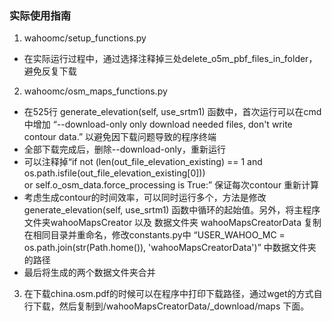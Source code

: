 ### 实际使用指南

1. wahoomc/setup_functions.py
 - 在实际运行过程中，通过选择注释掉三处delete_o5m_pbf_files_in_folder，避免反复下载
2. wahoomc/osm_maps_functions.py
 - 在525行 generate_elevation(self, use_srtm1) 函数中，首次运行可以在cmd中增加 “--download-only only download needed files, don't write contour data.” 以避免因下载问题导致的程序终端
 - 全部下载完成后，删除--download-only，重新运行
 - 可以注释掉“if not (len(out_file_elevation_existing) == 1 and os.path.isfile(out_file_elevation_existing[0])) \
                    or self.o_osm_data.force_processing is True:” 保证每次contour 重新计算
 - 考虑生成contour的时间效率，可以同时运行多个，方法是修改generate_elevation(self, use_srtm1) 函数中循环的起始值。另外，将主程序文件夹wahooMapsCreator 以及 数据文件夹 wahooMapsCreatorData 复制在相同目录并重命名，修改constants.py中 “USER_WAHOO_MC = os.path.join(str(Path.home()), 'wahooMapsCreatorData')” 中数据文件夹的路径
 - 最后将生成的两个数据文件夹合并
3. 在下载china.osm.pdf的时候可以在程序中打印下载路径，通过wget的方式自行下载，然后复制到/wahooMapsCreatorData/_download/maps 下面。
